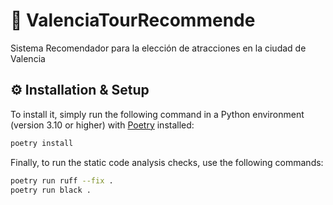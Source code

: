 # 🎉 ValenciaTourRecommende
Sistema Recomendador para la elección de atracciones en la ciudad de Valencia



## ⚙️ Installation & Setup

To install it, simply run the following command in a Python environment (version 3.10 or higher) with [Poetry](https://python-poetry.org/docs/#installation) installed:

```bash
poetry install
```

Finally, to run the static code analysis checks, use the following commands:

```bash
poetry run ruff --fix .
poetry run black .